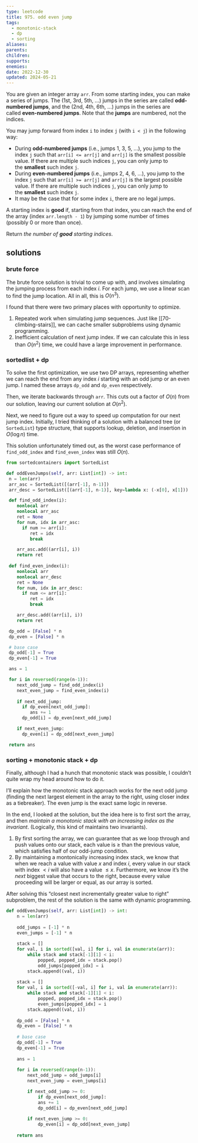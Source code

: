 ```yaml
---
type: leetcode
title: 975. odd even jump
tags:
  - monotonic-stack
  - dp
  - sorting
aliases: 
parents: 
children: 
supports: 
enemies: 
date: 2022-12-30
updated: 2024-05-21
---
```


You are given an integer array `arr`. From some starting index, you can make a series of jumps. The (1st, 3rd, 5th, ...) jumps in the series are called **odd-numbered jumps**, and the (2nd, 4th, 6th, ...) jumps in the series are called **even-numbered jumps**. Note that the **jumps** are numbered, not the indices.

You may jump forward from index `i` to index `j` (with `i < j`) in the following way:

- During **odd-numbered jumps** (i.e., jumps 1, 3, 5, ...), you jump to the index `j` such that `arr[i] <= arr[j]` and `arr[j]` is the smallest possible value. If there are multiple such indices `j`, you can only jump to the **smallest** such index `j`.
- During **even-numbered jumps** (i.e., jumps 2, 4, 6, ...), you jump to the index `j` such that `arr[i] >= arr[j]` and `arr[j]` is the largest possible value. If there are multiple such indices `j`, you can only jump to the **smallest** such index `j`.
- It may be the case that for some index `i`, there are no legal jumps.

A starting index is **good** if, starting from that index, you can reach the end of the array (index `arr.length - 1`) by jumping some number of times (possibly 0 or more than once).

Return _the number of **good** starting indices_.

## solutions

### brute force

The brute force solution is trivial to come up with, and involves simulating the jumping process from each index $i$. For each jump, we use a linear scan to find the jump location. All in all, this is $O(n^3)$.

I found that there were two primary places with opportunity to optimize.

1. Repeated work when simulating jump sequences. Just like [[70-climbing-stairs]], we can cache smaller subproblems using dynamic programming.
2. Inefficient calculation of next jump index. If we can calculate this in less than $O(n^2)$ time, we could have a large improvement in performance.

### sortedlist + dp

To solve the first optimization, we use two DP arrays, representing whether we can reach the end from any index $i$ starting with an odd jump or an even jump. I named these arrays `dp_odd` and `dp_even` respectively.

Then, we iterate backwards through `arr`. This cuts out a factor of $O(n)$ from our solution, leaving our current solution at $O(n^2)$.

Next, we need to figure out a way to speed up computation for our next jump index. Initially, I tried thinking of a solution with a balanced tree (or `SortedList`) type structure, that supports lookup, deletion, and insertion in $O(\log n)$ time.

This solution unfortunately timed out, as the worst case performance of `find_odd_index` and `find_even_index` was still $O(n)$.

```python
from sortedcontainers import SortedList

def oddEvenJumps(self, arr: List[int]) -> int:
 n = len(arr)
 arr_asc = SortedList([(arr[-1], n-1)])
 arr_desc = SortedList([(arr[-1], n-1)], key=lambda x: (-x[0], x[1]))

 def find_odd_index(i):
	nonlocal arr
	nonlocal arr_asc
	ret = None
	for num, idx in arr_asc:
	  if num >= arr[i]:
		 ret = idx
		 break

	arr_asc.add((arr[i], i))
	return ret
	
 def find_even_index(i):
	nonlocal arr
	nonlocal arr_desc
	ret = None
	for num, idx in arr_desc:
	  if num <= arr[i]:
		 ret = idx
		 break

	arr_desc.add((arr[i], i))
	return ret

 dp_odd = [False] * n
 dp_even = [False] * n

 # base case 
 dp_odd[-1] = True
 dp_even[-1] = True

 ans = 1

 for i in reversed(range(n-1)):
	next_odd_jump = find_odd_index(i)
	next_even_jump = find_even_index(i)
	
	if next_odd_jump:
	  if dp_even[next_odd_jump]:
		 ans += 1
	  dp_odd[i] = dp_even[next_odd_jump]

	if next_even_jump:
	  dp_even[i] = dp_odd[next_even_jump]

 return ans
```

### sorting + monotonic stack + dp

Finally, although I had a hunch that monotonic stack was possible, I couldn’t quite wrap my head around how to do it.

I’ll explain how the monotonic stack approach works for the next odd jump (finding the next largest element in the array to the right, using closer index as a tiebreaker). The even jump is the exact same logic in reverse.

In the end, I looked at the solution, but the idea here is to first sort the array, and then _maintain a monotonic stack with an increasing index as the invariant_. (Logically, this kind of maintains two invariants).

1. By first sorting the array, we can guarantee that as we loop through and push values onto our stack, each value is $\ge$ than the previous value, which satisfies half of our odd-jump condition.
2. By maintaining a montonically increasing index stack, we know that when we reach a value with value $x$ and index $i$, every value in our stack with index $\lt i$ will also have a value $\le x$. Furthermore, we know it’s the _next_ biggest value that occurs to the right, because every value proceeding will be larger or equal, as our array is sorted.

After solving this “closest next incrementally greater value to right” subproblem, the rest of the solution is the same with dynamic programming.

```python
def oddEvenJumps(self, arr: List[int]) -> int:
	n = len(arr)
	  
	odd_jumps = [-1] * n
	even_jumps = [-1] * n
	  
	stack = []
	for val, i in sorted([val, i] for i, val in enumerate(arr)):
		while stack and stack[-1][1] < i:
			popped, popped_idx = stack.pop()
			odd_jumps[popped_idx] = i
		stack.append((val, i))
	  
	stack = []
	for val, i in sorted([-val, i] for i, val in enumerate(arr)):
		while stack and stack[-1][1] < i:
			popped, popped_idx = stack.pop()
			even_jumps[popped_idx] = i
		stack.append((val, i))
	  
	dp_odd = [False] * n
	dp_even = [False] * n
	  
	# base case
	dp_odd[-1] = True
	dp_even[-1] = True
	  
	ans = 1
	  
	for i in reversed(range(n-1)):
		next_odd_jump = odd_jumps[i]
		next_even_jump = even_jumps[i]

		if next_odd_jump >= 0:
			if dp_even[next_odd_jump]:
			ans += 1
			dp_odd[i] = dp_even[next_odd_jump]
	  
		if next_even_jump >= 0:
			dp_even[i] = dp_odd[next_even_jump]
	  
	return ans
```
